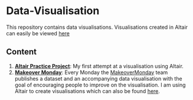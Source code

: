 # Data-Visualisation

This repository contains data visualisations. Visualisations created in Altair can easily be viewed [here](https://lb930.github.io/Data-Science-Blog/)

## Content

1. **[Altair Practice Project](https://github.com/lb930/Data-Visualisation/tree/master/Altair/Altair%20Practice%20Project)**: My first attempt at a visualisation using Altair.
2. **[Makeover Monday](https://github.com/lb930/Data-Visualisation/tree/master/MakeoverMonday)**: Every Monday the [MakeoverMonday](https://www.makeovermonday.co.uk/) team publishes a dataset and an accompanying data visualisation with the goal of encouraging people to improve on the visualisation. I am using Altair to create visualisations which can also be found [here](https://lb930.github.io/Data-Science-Blog/).
